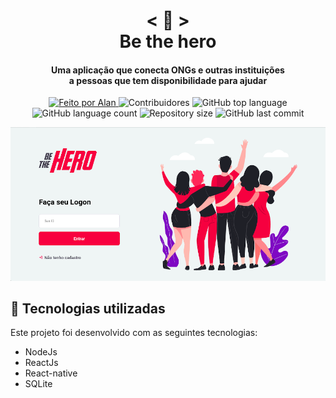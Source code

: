 <h1 align="center">
    < 💜 > <br>
    Be the hero
</h1>
  
<h4 align="center">
  Uma aplicação que conecta ONGs e outras instituições <br>
  a pessoas que tem disponibilidade para ajudar
</h4>

<p align="center">
  <a href="https://github.com/nerd0000">
    <img alt="Feito por Alan" src="https://img.shields.io/badge/made%20by-Alan-8743CC">
  </a>
  <img alt="Contribuidores" src="https://img.shields.io/github/contributors/Nerd0000/Be-the-hero">
  <img alt="GitHub top language" src="https://img.shields.io/github/languages/top/Nerd0000/Be-the-hero.svg">
  <img alt="GitHub language count" src="https://img.shields.io/github/languages/count/Nerd0000/Be-the-hero.svg">
  <img alt="Repository size" src="https://img.shields.io/github/repo-size/Nerd0000/Be-the-hero.svg">
  <img alt="GitHub last commit" src="https://img.shields.io/github/last-commit/Nerd0000/Be-the-hero.svg">
</p>

![image](https://github.com/nerd0000/Be-the-hero/blob/master/foto.png)

## 🚀 Tecnologias utilizadas

Este projeto foi desenvolvido com as seguintes tecnologias:

- NodeJs
- ReactJs
- React-native 
- SQLite

